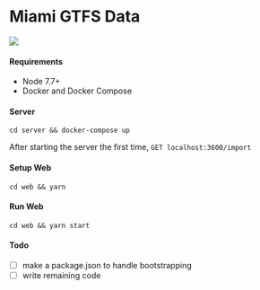 # Miami GTFS Data

<img src=“https://i.imgur.com/fkMtPMD.jpg” height=“400px” />

#### Requirements
* Node 7.7+
* Docker and Docker Compose

#### Server
`cd server && docker-compose up`

After starting the server the first time, `GET localhost:3600/import`

#### Setup Web
`cd web && yarn`

#### Run Web
`cd web && yarn start`

#### Todo

- [ ] make a package.json to handle bootstrapping
- [ ] write remaining code
